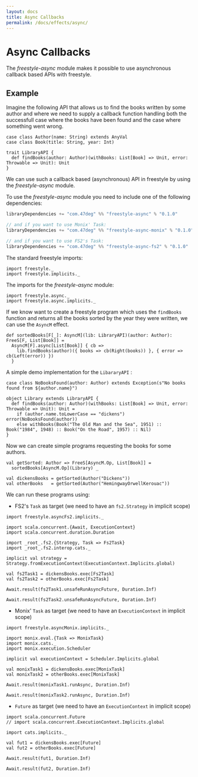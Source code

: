 ```yaml
---
layout: docs
title: Async Callbacks
permalink: /docs/effects/async/
---
```


# Async Callbacks

The _freestyle-async_ module makes it possible to use asynchronous callback based APIs with freestyle.

## Example

Imagine the following API that allows us to find the books written by some author and where we need to
supply a callback function handling both the successfull case where the books have been found and the case
where something went wrong.

```tut:book
case class Author(name: String) extends AnyVal
case class Book(title: String, year: Int)

trait LibraryAPI {
  def findBooks(author: Author)(withBooks: List[Book] => Unit, error: Throwable => Unit): Unit
}
```

We can use such a callback based (asynchronous) API in freestyle by using the _freestyle-async_ module.

To use the _freestyle-async_ module you need to include one of the following dependencies:

[comment]: # (Start Replace)

```scala
libraryDependencies += "com.47deg" %% "freestyle-async" % "0.1.0"

// and if you want to use Monix' Task:
libraryDependencies += "com.47deg" %% "freestyle-async-monix" % "0.1.0"

// and if you want to use FS2's Task:
libraryDependencies += "com.47deg" %% "freestyle-async-fs2" % "0.1.0"
```

[comment]: # (End Replace)

The standard freestyle imports:

```tut:silent
import freestyle._
import freestyle.implicits._
```

The imports for the _freestyle-async_ module:

```tut:silent
import freestyle.async._
import freestyle.async.implicits._
```

If we know want to create a freestyle program which uses the `findBooks` function and returns all the books sorted by the year they were written, we can use the `AsyncM` effect.

```tut:book
def sortedBooks[F[_]: AsyncM](lib: LibraryAPI)(author: Author): FreeS[F, List[Book]] =
  AsyncM[F].async[List[Book]] { cb =>
    lib.findBooks(author)({ books => cb(Right(books)) }, { error => cb(Left(error)) })
  }
```

A simple demo implementation for the `LibararyAPI` :

```tut:book
case class NoBooksFound(author: Author) extends Exception(s"No books found from ${author.name}")

object Library extends LibraryAPI {
  def findBooks(author: Author)(withBooks: List[Book] => Unit, error: Throwable => Unit): Unit =
    if (author.name.toLowerCase == "dickens") error(NoBooksFound(author))
    else withBooks(Book("The Old Man and the Sea", 1951) :: Book("1984", 1948) :: Book("On the Road", 1957) :: Nil)
}
```

Now we can create simple programs requesting the books for some authors.

```tut:book
val getSorted: Author => FreeS[AsyncM.Op, List[Book]] =
  sortedBooks[AsyncM.Op](Library) _

val dickensBooks = getSorted(Author("Dickens"))
val otherBooks   = getSorted(Author("HemingwayOrwellKerouac"))
```

We can run these programs using:

- FS2's `Task` as target (we need to have an `fs2.Strategy` in implicit scope)

```tut:book
import freestyle.asyncFs2.implicits._

import scala.concurrent.{Await, ExecutionContext}
import scala.concurrent.duration.Duration

import _root_.fs2.{Strategy, Task => Fs2Task}
import _root_.fs2.interop.cats._

implicit val strategy = Strategy.fromExecutionContext(ExecutionContext.Implicits.global)

val fs2Task1 = dickensBooks.exec[Fs2Task]
val fs2Task2 = otherBooks.exec[Fs2Task]
```

```tut:book:fail
Await.result(fs2Task1.unsafeRunAsyncFuture, Duration.Inf)
```

```tut:book
Await.result(fs2Task2.unsafeRunAsyncFuture, Duration.Inf)
```

- Monix' `Task` as target (we need to have an `ExecutionContext` in implicit scope)

```tut:book
import freestyle.asyncMonix.implicits._

import monix.eval.{Task => MonixTask}
import monix.cats._
import monix.execution.Scheduler

implicit val executionContext = Scheduler.Implicits.global

val monixTask1 = dickensBooks.exec[MonixTask]
val monixTask2 = otherBooks.exec[MonixTask]
```

```tut:book:fail
Await.result(monixTask1.runAsync, Duration.Inf)
```

```tut:book
Await.result(monixTask2.runAsync, Duration.Inf)
```

- `Future` as target (we need to have an `ExecutionContext` in implicit scope)

```tut:book
import scala.concurrent.Future
// import scala.concurrent.ExecutionContext.Implicits.global

import cats.implicits._

val fut1 = dickensBooks.exec[Future]
val fut2 = otherBooks.exec[Future]
```

```tut:fail:book
Await.result(fut1, Duration.Inf)
```

```tut:book
Await.result(fut2, Duration.Inf)
```